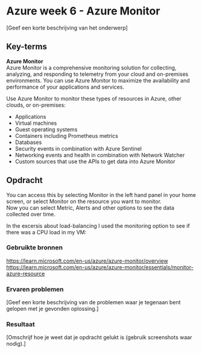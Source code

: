 # Azure week 6 - Azure Monitor
[Geef een korte beschrijving van het onderwerp]

## Key-terms
**Azure Monitor**  
Azure Monitor is a comprehensive monitoring solution for collecting, analyzing, and responding to telemetry from your cloud and on-premises environments. You can use Azure Monitor to maximize the availability and performance of your applications and services.  

Use Azure Monitor to monitor these types of resources in Azure, other clouds, or on-premises:
- Applications
- Virtual machines
- Guest operating systems
- Containers including Prometheus metrics
- Databases
- Security events in combination with Azure Sentinel
- Networking events and health in combination with Network Watcher
- Custom sources that use the APIs to get data into Azure Monitor

## Opdracht  
You can access this by selecting Monitor in the left hand panel in your home screen, or select Monitor on the resource you want to monitor.  
Now you can select Metric, Alerts and other options to see the data collected over time.  

In the excersis about load-balancing I used  the monitoring option to see if there was a CPU load in my VM:  



### Gebruikte bronnen
https://learn.microsoft.com/en-us/azure/azure-monitor/overview  
https://learn.microsoft.com/en-us/azure/azure-monitor/essentials/monitor-azure-resource  


### Ervaren problemen
[Geef een korte beschrijving van de problemen waar je tegenaan bent gelopen met je gevonden oplossing.]

### Resultaat
[Omschrijf hoe je weet dat je opdracht gelukt is (gebruik screenshots waar nodig).]
